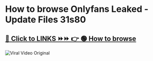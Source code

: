 
 # How to browse Onlyfans Leaked - Update Files 31s80

## <h2><a href="https://clipsfans.com/How_to_browse&ref=git">🔗 Click to LINKS ⏩⏩ 👉 🟢 How to browse </a></h2>

<a href="https://clipsfans.com/How_to_browse&ref=git" rel="nofollow" data-target="animated-image.originalLink"><img src="https://i.ibb.co.com/xMMVF88/686577567.gif" alt="Viral Video Original" style="max-width: 100%; display: inline-block;" data-target="animated-image.originalImage"></a>


